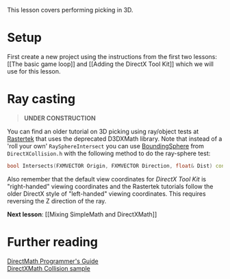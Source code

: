 This lesson covers performing picking in 3D.

# Setup
First create a new project using the instructions from the first two lessons: [[The basic game loop]] and
[[Adding the DirectX Tool Kit]] which we will use for this lesson.

# Ray casting

> **UNDER CONSTRUCTION**

You can find an older tutorial on 3D picking using ray/object tests at [Rastertek](http://rastertek.com/dx11tut47.html) that uses the deprecated D3DXMath library. Note that instead of a 'roll your own' ``RaySphereIntersect`` you can use [BoundingSphere](https://docs.microsoft.com/en-us/windows/win32/api/directxcollision/ns-directxcollision-boundingsphere) from ``DirectXCollision.h`` with the following method to do the ray-sphere test:

```cpp
bool Intersects(FXMVECTOR Origin, FXMVECTOR Direction, float& Dist) const;
```

Also remember that the default view coordinates for *DirectX Tool Kit* is "right-handed" viewing coordinates and the Rastertek tutorials follow the older DirectX style of "left-handed" viewing coordinates. This requires reversing the Z direction of the ray.

**Next lesson**: [[Mixing SimpleMath and DirectXMath]]

# Further reading

[DirectMath Programmer's Guide](https://docs.microsoft.com/en-us/windows/desktop/dxmath/ovw-xnamath-reference)  
[DirectXMath Collision sample](https://code.msdn.microsoft.com/DirectXMath-Win32-Sample-f365b9e5)
